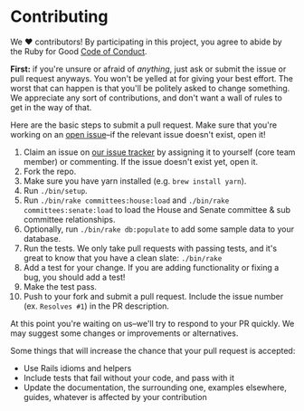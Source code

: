 # Contributing

We ♥ contributors! By participating in this project, you agree to abide by the
Ruby for Good [Code of Conduct](CODE_OF_CONDUCT.md).

**First:** if you're unsure or afraid of *anything*, just ask or submit the
issue or pull request anyways. You won't be yelled at for giving your best
effort. The worst that can happen is that you'll be politely asked to change
something. We appreciate any sort of contributions, and don't want a wall of
rules to get in the way of that.

Here are the basic steps to submit a pull request. Make sure that you're working
on an [open issue](https://github.com/rubyforgood/demand-progress/issues)–if the
relevant issue doesn't exist, open it!

1. Claim an issue on
   [our issue tracker](https://github.com/rubyforgood/demand-progress/issues) by
   assigning it to yourself (core team member) or commenting. If the issue
   doesn't exist yet, open it.
1. Fork the repo.
1. Make sure you have yarn installed (e.g. `brew install yarn`).
1. Run `./bin/setup`.
1. Run `./bin/rake committees:house:load` and `./bin/rake committees:senate:load`
   to load the House and Senate committee & sub committee relationships.
1. Optionally, run `./bin/rake db:populate` to add some sample data
   to your database.
1. Run the tests. We only take pull requests with passing tests, and it's great
   to know that you have a clean slate: `./bin/rake`
1. Add a test for your change. If you are adding functionality or fixing a
   bug, you should add a test!
1. Make the test pass.
1. Push to your fork and submit a pull request. Include the issue number
   (ex. `Resolves #1`) in the PR description.

At this point you're waiting on us–we'll try to respond to your PR quickly.
We may suggest some changes or improvements or alternatives.

Some things that will increase the chance that your pull request is accepted:

* Use Rails idioms and helpers
* Include tests that fail without your code, and pass with it
* Update the documentation, the surrounding one, examples elsewhere, guides,
  whatever is affected by your contribution
